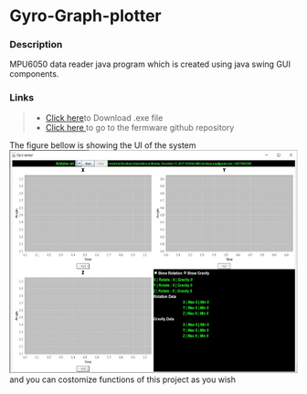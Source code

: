 # Gyro-Graph-plotter

### Description
MPU6050 data reader java program which is created using java swing GUI components.

### Links 
> * [Click here](https://github.com/DarshanaUOP/Gyro-Graph-plotter/raw/master/out/artifacts/Gyro_Graph_jar/Output/setup.exe)to Download .exe file
> * [Click here ]( https://github.com/DarshanaUOP/MPU6050-Gyro-fermware) to go to the fermware github repository 


The figure bellow is showing the UI of the system <br>
<img src = "UI.JPG" height = 390 >
and you can costomize functions of this project as you wish
